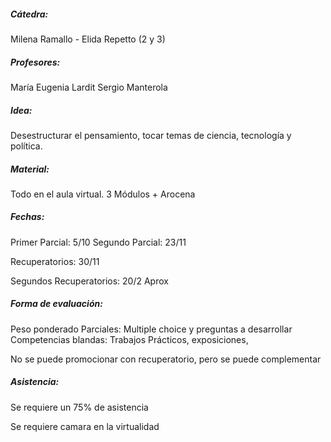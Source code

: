 ##### Cátedra:
Milena Ramallo - Elida Repetto (2 y 3)

##### Profesores:
María Eugenia Lardit
Sergio Manterola

##### Idea:
Desestructurar el pensamiento, tocar temas de ciencia, tecnología y política.

##### Material:
Todo en el aula virtual.
3 Módulos + Arocena

##### Fechas:
Primer Parcial: 5/10
Segundo Parcial: 23/11

Recuperatorios: 30/11

Segundos Recuperatorios: 20/2 Aprox

##### Forma de evaluación:
Peso ponderado
Parciales: Multiple choice y preguntas a desarrollar
Competencias blandas: Trabajos Prácticos, exposiciones, 

No se puede promocionar con recuperatorio, pero se puede complementar

##### Asistencia:
Se requiere un 75% de asistencia

Se requiere camara en la virtualidad


